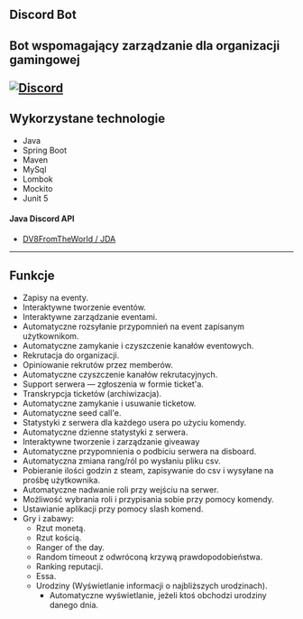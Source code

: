 ## Discord Bot

Bot wspomagający zarządzanie dla organizacji gamingowej<br><br>
<a href="https://discord.gg/invite/jFNpfSzcBW">
<img alt="Discord" src="https://img.shields.io/discord/311976984861212672?style=for-the-badge&logo=discord&label=Rangers Polska&labelColor=f8bd00&color=007800&link=rangerspolska.pl">
</a>
---

## Wykorzystane technologie

* Java
* Spring Boot
* Maven
* MySql
* Lombok
* Mockito
* Junit 5

#### Java Discord API
* [DV8FromTheWorld / JDA](https://github.com/DV8FromTheWorld/JDA)

---

## Funkcje

* Zapisy na eventy.
* Interaktywne tworzenie eventów.
* Interaktywne zarządzanie eventami.
* Automatyczne rozsyłanie przypomnień na event zapisanym użytkownikom.
* Automatyczne zamykanie i czyszczenie kanałów eventowych.
* Rekrutacja do organizacji.
* Opiniowanie rekrutów przez memberów.
* Automatyczne czyszczenie kanałów rekrutacyjnych.
* Support serwera — zgłoszenia w formie ticket'a.
* Transkrypcja ticketów (archiwizacja).
* Automatyczne zamykanie i usuwanie ticketow.
* Automatyczne seed call'e.
* Statystyki z serwera dla każdego usera po użyciu komendy.
* Automatyczne dzienne statystyki z serwera.
* Interaktywne tworzenie i zarządzanie giveaway
* Automatyczne przypomnienia o podbiciu serwera na disboard.
* Automatyczna zmiana rang/ról po wysłaniu pliku csv.
* Pobieranie ilości godzin z steam, zapisywanie do csv i wysyłane na prośbę użytkownika.
* Automatyczne nadwanie roli przy wejściu na serwer.
* Możliwość wybrania roli i przypisania sobie przy pomocy komendy.
* Ustawianie aplikacji przy pomocy slash komend.
* Gry i zabawy:
  * Rzut monetą.
  * Rzut kością.
  * Ranger of the day.
  * Random timeout z odwróconą krzywą prawdopodobieństwa.
  * Ranking reputacji.
  * Essa.
  * Urodziny (Wyświetlanie informacji o najbliższych urodzinach).
    * Automatyczne wyświetlanie, jeżeli ktoś obchodzi urodziny danego dnia.

